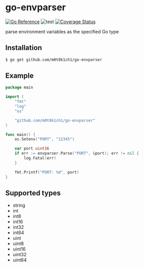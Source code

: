 # go-envparser

[![Go Reference](https://pkg.go.dev/badge/github.com/m0t0k1ch1/go-envparser.svg)](https://pkg.go.dev/github.com/m0t0k1ch1/go-envparser)
![test](https://github.com/m0t0k1ch1/go-envparser/workflows/test/badge.svg)
[![Coverage Status](https://coveralls.io/repos/github/m0t0k1ch1/go-envparser/badge.svg?branch=main)](https://coveralls.io/github/m0t0k1ch1/go-envparser?branch=main)

parse environment variables as the specified Go type

## Installation

```sh
$ go get github.com/m0t0k1ch1/go-envparser
```

## Example

```go
package main

import (
	"fmt"
	"log"
	"os"

	"github.com/m0t0k1ch1/go-envparser"
)

func main() {
	os.Setenv("PORT", "12345")

	var port uint16
	if err := envparser.Parse("PORT", &port); err != nil {
		log.Fatal(err)
	}

	fmt.Printf("PORT: %d", port)
}
```

## Supported types

- string
- int
- int8
- int16
- int32
- int64
- uint
- uint8
- uint16
- uint32
- uint64
